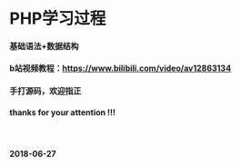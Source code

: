 PHP学习过程
====
#### 基础语法+数据结构
#### b站视频教程：https://www.bilibili.com/video/av12863134 <br/>
#### 手打源码，欢迎指正  <br/>
#### thanks for your attention !!!  <br/>
#### <br/>
#### 2018-06-27
